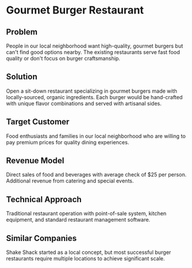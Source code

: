 # Gourmet Burger Restaurant

## Problem
People in our local neighborhood want high-quality, gourmet burgers but can't find good options nearby. The existing restaurants serve fast food quality or don't focus on burger craftsmanship.

## Solution
Open a sit-down restaurant specializing in gourmet burgers made with locally-sourced, organic ingredients. Each burger would be hand-crafted with unique flavor combinations and served with artisanal sides.

## Target Customer
Food enthusiasts and families in our local neighborhood who are willing to pay premium prices for quality dining experiences.

## Revenue Model
Direct sales of food and beverages with average check of $25 per person. Additional revenue from catering and special events.

## Technical Approach
Traditional restaurant operation with point-of-sale system, kitchen equipment, and standard restaurant management software.

## Similar Companies
Shake Shack started as a local concept, but most successful burger restaurants require multiple locations to achieve significant scale.
